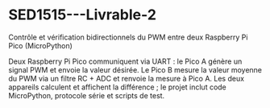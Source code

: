 # SED1515---Livrable-2
Contrôle et vérification bidirectionnels du PWM entre deux Raspberry Pi Pico (MicroPython)

Deux Raspberry Pi Pico communiquent via UART : le Pico A génère un signal PWM et envoie la valeur désirée.
Le Pico B mesure la valeur moyenne du PWM via un filtre RC + ADC et renvoie la mesure à Pico A.
Les deux appareils calculent et affichent la différence ; le projet inclut code MicroPython, protocole série et scripts de test.
